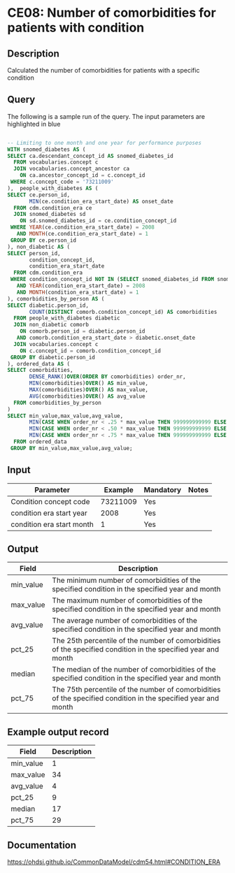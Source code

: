 <!---
Group:condition era
Name:CE08 Number of comorbidity for patients with condition
Author: Alberto Labarga
CDM Version: 5.4
-->

# CE08: Number of comorbidities for patients with condition

## Description
Calculated the number of comorbidities for patients with a specific condition

## Query
The following is a sample run of the query. The input parameters are highlighted in blue

```sql

-- Limiting to one month and one year for performance purposes
WITH snomed_diabetes AS (
SELECT ca.descendant_concept_id AS snomed_diabetes_id
  FROM vocabularies.concept c
  JOIN vocabularies.concept_ancestor ca
    ON ca.ancestor_concept_id = c.concept_id
 WHERE c.concept_code = '73211009'
),  people_with_diabetes AS (
SELECT ce.person_id,
       MIN(ce.condition_era_start_date) AS onset_date
  FROM cdm.condition_era ce
  JOIN snomed_diabetes sd
    ON sd.snomed_diabetes_id = ce.condition_concept_id
 WHERE YEAR(ce.condition_era_start_date) = 2008
   AND MONTH(ce.condition_era_start_date) = 1
 GROUP BY ce.person_id
), non_diabetic AS (
SELECT person_id,
       condition_concept_id,
       condition_era_start_date
  FROM cdm.condition_era
 WHERE condition_concept_id NOT IN (SELECT snomed_diabetes_id FROM snomed_diabetes)
   AND YEAR(condition_era_start_date) = 2008
   AND MONTH(condition_era_start_date) = 1
), comorbidities_by_person AS (
SELECT diabetic.person_id,
       COUNT(DISTINCT comorb.condition_concept_id) AS comorbidities         
  FROM people_with_diabetes diabetic
  JOIN non_diabetic comorb
 	ON comorb.person_id = diabetic.person_id
   AND comorb.condition_era_start_date > diabetic.onset_date
  JOIN vocabularies.concept c
    ON c.concept_id = comorb.condition_concept_id
 GROUP BY diabetic.person_id
), ordered_data AS (
SELECT comorbidities,
       DENSE_RANK()OVER(ORDER BY comorbidities) order_nr,
       MIN(comorbidities)OVER() AS min_value,
       MAX(comorbidities)OVER() AS max_value,
       AVG(comorbidities)OVER() AS avg_value
  FROM comorbidities_by_person
)
SELECT min_value,max_value,avg_value,
       MIN(CASE WHEN order_nr < .25 * max_value THEN 999999999999 ELSE comorbidities END) AS pct_25,
       MIN(CASE WHEN order_nr < .50 * max_value THEN 999999999999 ELSE comorbidities END) AS median,
       MIN(CASE WHEN order_nr < .75 * max_value THEN 999999999999 ELSE comorbidities END) AS pct_75
  FROM ordered_data
 GROUP BY min_value,max_value,avg_value;
```

## Input

|  Parameter |  Example |  Mandatory |  Notes |
| --- | --- | --- | --- |
| Condition concept code | 73211009 | Yes |   |
| condition era start year | 2008 | Yes |   |
| condition era start month | 1 | Yes |   |

## Output

|  Field |  Description |
| --- | --- |
| min_value | The minimum number of comorbidities of the specified condition in the specified year and month |
| max_value | The maximum number of comorbidities of the specified condition in the specified year and month |
| avg_value | The average number of comorbidities of the specified condition in the specified year and month |
| pct_25 | The 25th percentile of the number of comorbidities of the specified condition in the specified year and month |
| median | The median of the number of comorbidities of the specified condition in the specified year and month |
| pct_75 | The 75th percentile of the number of comorbidities of the specified condition in the specified year and month |

## Example output record

|  Field |  Description |
| --- | --- |
| min_value | 1 |
| max_value | 34 |
| avg_value | 4 |
| pct_25 | 9 |
| median | 17 |
| pct_75 | 29 |

## Documentation
https://ohdsi.github.io/CommonDataModel/cdm54.html#CONDITION_ERA
